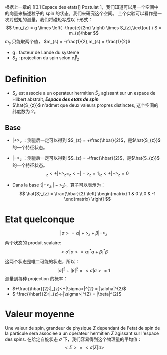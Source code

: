 根据上一章的 [[3.1 Espace des etats]] Postulat 1，我们知道可以用一个空间中的向量来描述粒子的 spin 的状态。我们来研究这个空间。
上个实验可以看作是一次对磁矩的测量，我们将磁矩写成以下形式：
$$
\mu_{z} = g \times \left( -\frac{e}{2m} \right) \times S_{z},\text{ou} \ S = m_{s}\hbar
$$
$m_{s}$ 只能取两个值， $m_{s} = -\frac{1}{2},m_{s} = \frac{1}{2}$
- g : facteur de Lande du systeme
- $S_{z}$ : projection du spin selon $\vec{e}_{z}$

# Definition
- $S_{z}$ est associe a un operateur hermitien $\hat{S}_{z}$ agissant sur un espace de Hilbert abstrait, ***Espace des etats de spin***
- $\hat{S_{z}}$ n'admet que deux valeurs propres distinctes, 这个空间的纬度数为 2。

## Base
- $|+>_{z}$ ：测量后一定可以得到 $S_{z} = +\frac{\hbar}{2}$，是$\hat{S_{z}}$ 的一个特征状态。
- $|->_{z}$ ：测量后一定可以得到 $S_{z} = -\frac{\hbar}{2}$，是$\hat{S_{z}}$ 的一个特征状态。
$$
_{z}<+|+>_{z} = _{z}<-|->_{z} = 1; _{z}<+|->_{z} = 0
$$

- Dans la base $\{ |+>_{z}, |->_{z} \}$，算子可以表示为：
$$
\hat{S}_{z} = \frac{\hbar}{2}
\left[
\begin{matrix}
1 & 0 \\
0 & -1
\end{matrix}
\right]
$$

# Etat quelconque
$$
|\sigma> = \alpha |+>_{z} + \beta |->_{z}
$$
两个状态的 produit scalaire:
$$
<\sigma'|\sigma> = \alpha_{1}^{*}\alpha + \beta_{1}^{*}\beta
$$
这两个状态是唯二可能的状态，所以：
$$
|\alpha|^{2} + |\beta|^{2} = <\sigma|\sigma> = 1 
$$
测量到每种 projection 的概率：
- $+\frac{\hbar}{2}:|_{z}<+|\sigma>|^{2} = |\alpha|^{2}$
- $-\frac{\hbar}{2}:|_{z}<-|\sigma>|^{2} = |\beta|^{2}$

# Valeur moyenne
Une valeur de spin, grandeur de physique $\Sigma$ dependant de l'etat de spin de la particule sera associee a un operateur hermitien $\hat{\Sigma}$ agissant sur l'espace des spins.
在给定自旋状态 $\sigma$ 下，我们容易得到这个物理量的平均值：
$$
<\Sigma> = <\sigma|\hat{\Sigma}|\sigma>
$$